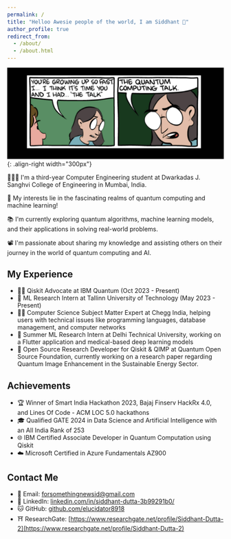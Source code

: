 ```yaml
---
permalink: /
title: "Helloo Awesie people of the world, I am Siddhant 👋"
author_profile: true
redirect_from:
  - /about/
  - /about.html
---
```


![Illustration of combining vision and language modalities](/images/unnamed.jpg){: .align-right width="300px"}

👨🏻‍💻 I'm a third-year Computer Engineering student at Dwarkadas J. Sanghvi College of Engineering in Mumbai, India.

🔬 My interests lie in the fascinating realms of quantum computing and machine learning!

📚 I'm currently exploring quantum algorithms, machine learning models, and their applications in solving real-world problems.

📽️ I'm passionate about sharing my knowledge and assisting others on their journey in the world of quantum computing and AI.

## My Experience

- 👨‍💻 Qiskit Advocate at IBM Quantum (Oct 2023 - Present)
- 🌱 ML Research Intern at Tallinn University of Technology (May 2023 - Present)
- 👨‍💻 Computer Science Subject Matter Expert at Chegg India, helping users with technical issues like programming languages, database management, and computer networks
- 🌱 Summer ML Research Intern at Delhi Technical University, working on a Flutter application and medical-based deep learning models
- 🚀 Open Source Research Developer for Qiskit & QIMP at Quantum Open Source Foundation, currently working on a research paper regarding Quantum Image Enhancement in the Sustainable Energy Sector.

## Achievements

- 🏆 Winner of Smart India Hackathon 2023, Bajaj Finserv HackRx 4.0, and Lines Of Code - ACM LOC 5.0 hackathons
- 🎓 Qualified GATE 2024 in Data Science and Artificial Intelligence with an All India Rank of 253
- 🌐 IBM Certified Associate Developer in Quantum Computation using Qiskit
- ☁️ Microsoft Certified in Azure Fundamentals AZ900

## Contact Me

- 📧 Email: forsomethingnewsid@gmail.com
- 💼 LinkedIn: [linkedin.com/in/siddhant-dutta-3b99291b0/](https://www.linkedin.com/in/siddhant-dutta-30260315a/)
- 🐱 GitHub: [github.com/elucidator8918](https://github.com/elucidator8918)
- ⛩️ ResearchGate: [https://www.researchgate.net/profile/Siddhant-Dutta-2](https://www.researchgate.net/profile/Siddhant-Dutta-2)
